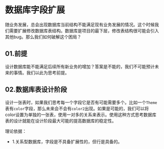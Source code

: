 # 数据库字段扩展
随业务发展，总会出现数据库当前结构不能满足现有业务发展的情况。这个时候我们需要扩展修改数据库表结构。数据库是项目的最下层，修改表结构很可能会引入其他bug。那么我们如何破解这个困局？

## 01.前提
设计数据库能不能满足后续所有新业务的增加？答案是不能的，我们不可能预计未来的事情。我们以此为思考前提。

## 02.数据库表设计阶段
设计一张表时，如果我们思考每一个字段它是否有可能需要多个。比如一个``Theme``表有``color``字段，那么未来会不会有``color2``出现。如果是可能的，我们可以将color设置为单独的一张表，使用一对多的关系来表示。使用这种方式思考数据库表的设计就能在设计阶段最大可能的提高数据库的稳定性。


理论依据：
- 1.关系型数据库，字段是不具备扩展性的，但行是具备的。